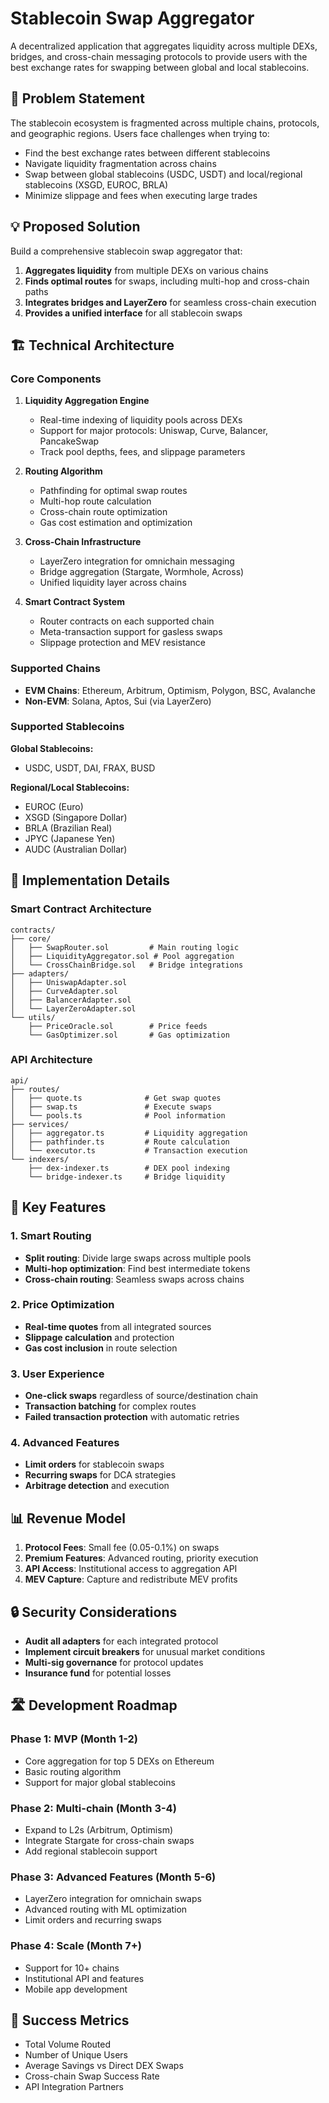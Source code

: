 # Stablecoin Swap Aggregator

A decentralized application that aggregates liquidity across multiple DEXs, bridges, and cross-chain messaging protocols to provide users with the best exchange rates for swapping between global and local stablecoins.

## 🎯 Problem Statement

The stablecoin ecosystem is fragmented across multiple chains, protocols, and geographic regions. Users face challenges when trying to:
- Find the best exchange rates between different stablecoins
- Navigate liquidity fragmentation across chains
- Swap between global stablecoins (USDC, USDT) and local/regional stablecoins (XSGD, EUROC, BRLA)
- Minimize slippage and fees when executing large trades

## 💡 Proposed Solution

Build a comprehensive stablecoin swap aggregator that:
1. **Aggregates liquidity** from multiple DEXs on various chains
2. **Finds optimal routes** for swaps, including multi-hop and cross-chain paths
3. **Integrates bridges and LayerZero** for seamless cross-chain execution
4. **Provides a unified interface** for all stablecoin swaps

## 🏗️ Technical Architecture

### Core Components

1. **Liquidity Aggregation Engine**
   - Real-time indexing of liquidity pools across DEXs
   - Support for major protocols: Uniswap, Curve, Balancer, PancakeSwap
   - Track pool depths, fees, and slippage parameters

2. **Routing Algorithm**
   - Pathfinding for optimal swap routes
   - Multi-hop route calculation
   - Cross-chain route optimization
   - Gas cost estimation and optimization

3. **Cross-Chain Infrastructure**
   - LayerZero integration for omnichain messaging
   - Bridge aggregation (Stargate, Wormhole, Across)
   - Unified liquidity layer across chains

4. **Smart Contract System**
   - Router contracts on each supported chain
   - Meta-transaction support for gasless swaps
   - Slippage protection and MEV resistance

### Supported Chains

- **EVM Chains**: Ethereum, Arbitrum, Optimism, Polygon, BSC, Avalanche
- **Non-EVM**: Solana, Aptos, Sui (via LayerZero)

### Supported Stablecoins

**Global Stablecoins:**
- USDC, USDT, DAI, FRAX, BUSD

**Regional/Local Stablecoins:**
- EUROC (Euro)
- XSGD (Singapore Dollar)
- BRLA (Brazilian Real)
- JPYC (Japanese Yen)
- AUDC (Australian Dollar)

## 🔧 Implementation Details

### Smart Contract Architecture

```
contracts/
├── core/
│   ├── SwapRouter.sol         # Main routing logic
│   ├── LiquidityAggregator.sol # Pool aggregation
│   └── CrossChainBridge.sol   # Bridge integrations
├── adapters/
│   ├── UniswapAdapter.sol
│   ├── CurveAdapter.sol
│   ├── BalancerAdapter.sol
│   └── LayerZeroAdapter.sol
└── utils/
    ├── PriceOracle.sol        # Price feeds
    └── GasOptimizer.sol       # Gas optimization
```

### API Architecture

```
api/
├── routes/
│   ├── quote.ts              # Get swap quotes
│   ├── swap.ts               # Execute swaps
│   └── pools.ts              # Pool information
├── services/
│   ├── aggregator.ts         # Liquidity aggregation
│   ├── pathfinder.ts         # Route calculation
│   └── executor.ts           # Transaction execution
└── indexers/
    ├── dex-indexer.ts        # DEX pool indexing
    └── bridge-indexer.ts     # Bridge liquidity
```

## 🚀 Key Features

### 1. Smart Routing
- **Split routing**: Divide large swaps across multiple pools
- **Multi-hop optimization**: Find best intermediate tokens
- **Cross-chain routing**: Seamless swaps across chains

### 2. Price Optimization
- **Real-time quotes** from all integrated sources
- **Slippage calculation** and protection
- **Gas cost inclusion** in route selection

### 3. User Experience
- **One-click swaps** regardless of source/destination chain
- **Transaction batching** for complex routes
- **Failed transaction protection** with automatic retries

### 4. Advanced Features
- **Limit orders** for stablecoin swaps
- **Recurring swaps** for DCA strategies
- **Arbitrage detection** and execution

## 📊 Revenue Model

1. **Protocol Fees**: Small fee (0.05-0.1%) on swaps
2. **Premium Features**: Advanced routing, priority execution
3. **API Access**: Institutional access to aggregation API
4. **MEV Capture**: Capture and redistribute MEV profits

## 🔒 Security Considerations

- **Audit all adapters** for each integrated protocol
- **Implement circuit breakers** for unusual market conditions
- **Multi-sig governance** for protocol updates
- **Insurance fund** for potential losses

## 🛣️ Development Roadmap

### Phase 1: MVP (Month 1-2)
- Core aggregation for top 5 DEXs on Ethereum
- Basic routing algorithm
- Support for major global stablecoins

### Phase 2: Multi-chain (Month 3-4)
- Expand to L2s (Arbitrum, Optimism)
- Integrate Stargate for cross-chain swaps
- Add regional stablecoin support

### Phase 3: Advanced Features (Month 5-6)
- LayerZero integration for omnichain swaps
- Advanced routing with ML optimization
- Limit orders and recurring swaps

### Phase 4: Scale (Month 7+)
- Support for 10+ chains
- Institutional API and features
- Mobile app development

## 🎯 Success Metrics

- Total Volume Routed
- Number of Unique Users
- Average Savings vs Direct DEX Swaps
- Cross-chain Swap Success Rate
- API Integration Partners